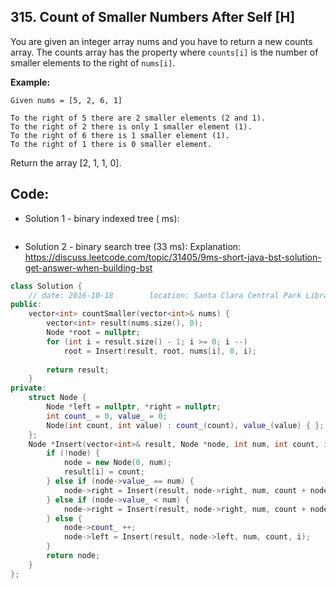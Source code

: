 ## 315. Count of Smaller Numbers After Self [H]
You are given an integer array nums and you have to return a new counts array. The counts array has the property where `counts[i]` is the number of smaller elements to the right of `nums[i]`.

**Example:**
```
Given nums = [5, 2, 6, 1]

To the right of 5 there are 2 smaller elements (2 and 1).
To the right of 2 there is only 1 smaller element (1).
To the right of 6 there is 1 smaller element (1).
To the right of 1 there is 0 smaller element.
```
Return the array [2, 1, 1, 0].

## Code:
- Solution 1 - binary indexed tree ( ms):
```c++

```

- Solution 2 - binary search tree (33 ms):
Explanation: https://discuss.leetcode.com/topic/31405/9ms-short-java-bst-solution-get-answer-when-building-bst
```c++
class Solution {
    // date: 2016-10-18        location: Santa Clara Central Park Library
public:
    vector<int> countSmaller(vector<int>& nums) {
        vector<int> result(nums.size(), 0);
        Node *root = nullptr;
        for (int i = result.size() - 1; i >= 0; i --) 
            root = Insert(result, root, nums[i], 0, i);
        
        return result;
    }
private:
    struct Node {
        Node *left = nullptr, *right = nullptr;
        int count_ = 0, value_ = 0;
        Node(int count, int value) : count_(count), value_(value) { };
    };
    Node *Insert(vector<int>& result, Node *node, int num, int count, int i) {
        if (!node) {
            node = new Node(0, num);
            result[i] = count;
        } else if (node->value_ == num) {
            node->right = Insert(result, node->right, num, count + node->count_, i);
        } else if (node->value_ < num) {
            node->right = Insert(result, node->right, num, count + node->count_ + 1, i);
        } else {
            node->count_ ++;
            node->left = Insert(result, node->left, num, count, i);
        } 
        return node;
    }
};
```

